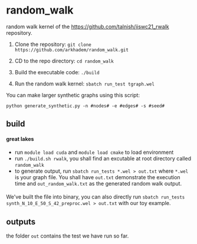 # random_walk

random walk kernel of the https://github.com/talnish/iiswc21_rwalk repository.

1) Clone the repository:
`git clone https://github.com/arkhadem/random_walk.git`

2) CD to the repo directory:
`cd random_walk`

3) Build the executable code:
`./build`

4) Run the random walk kernel:
`sbatch run_test tgraph.wel`

You can make larger synthetic graphs using this script:

`python generate_synthetic.py -n #nodes# -e #edges# -s #seed#`

## build
#### great lakes
* run ```module load cuda``` and ```module load cmake``` to load environment
* run ```./build.sh rwalk```, you shall find an excutable at root directory called ```random_walk```
* to generate output, run ```sbatch run_tests *.wel > out.txt``` where ```*.wel``` is your graph file. You shall have ```out.txt``` demonstrate the execution time and ```out_random_walk.txt``` as the generated random walk output.

####
We've built the file into binary, you can also directly run ```sbatch run_tests synth_N_10_E_50_S_42_preproc.wel > out.txt``` with our toy example.
## outputs
the folder ```out``` contains the test we have run so far.